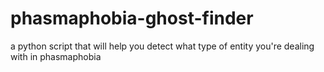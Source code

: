 # phasmaphobia-ghost-finder
a python script that will help you detect what type of entity you're dealing with in phasmaphobia
